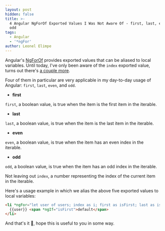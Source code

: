 ```yaml
---
layout: post
hidden: false
title: >-
  4 Angular NgForOf Exported Values I Was Not Aware Of - first, last, even, and
  odd
tags:
  - Angular
  - '*ngFor'
author: Leonel Elimpe
---
```

Angular's [NgForOf](https://angular.io/api/common/NgForOf) provides exported values that can be aliased to local variables. Until today, I've only been aware of the `index` exported value, turns out there's [a couple more](https://angular.io/api/common/NgForOf#local-variables).

Four of them in particular are very applicable in my day-to-day usage of Angular: `first`, `last`, `even`, and `odd`.

* **first**

`first`, a boolean value, is true when the item is the first item in the iterable.

* **last**

`last`, a boolean value, is true when the item is the last item in the iterable.

* **even**

`even`, a boolean value, is true when the item has an even index in the iterable.

* **odd**

`odd`, a boolean value, is true when the item has an odd index in the iterable.

Not leaving out `index`, a number representing the index of the current item in the iterable.

Here's a usage example in which we alias the above five exported values to local variables:

```html
<li *ngFor="let user of users; index as i; first as isFirst; last as isLast; even as isEven; odd as isOdd">
  {{user}} <span *ngIf="isFirst">default</span>
</li>
```

And that's it 🙂, hope this is useful to you in some way.
